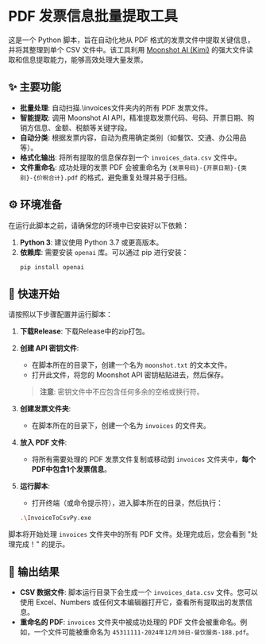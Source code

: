 # PDF 发票信息批量提取工具

这是一个 Python 脚本，旨在自动化地从 PDF 格式的发票文件中提取关键信息，并将其整理到单个 CSV 文件中。该工具利用 [Moonshot AI (Kimi)](https://www.moonshot.cn/) 的强大文件读取和信息提取能力，能够高效处理大量发票。

## ✨ 主要功能

  - **批量处理**: 自动扫描.\invoices文件夹内的所有 PDF 发票文件。
  - **智能提取**: 调用 Moonshot AI API，精准提取发票代码、号码、开票日期、购销方信息、金额、税额等关键字段。
  - **自动分类**: 根据发票内容，自动为费用确定类别（如餐饮、交通、办公用品等）。
  - **格式化输出**: 将所有提取的信息保存到一个 `invoices_data.csv` 文件中。
  - **文件重命名**: 成功处理的发票 PDF 会被重命名为 `{发票号码}-{开票日期}-{类别}-{价税合计}.pdf` 的格式，避免重复处理并易于归档。

## ⚙️ 环境准备

在运行此脚本之前，请确保您的环境中已安装好以下依赖：

1.  **Python 3**: 建议使用 Python 3.7 或更高版本。
2.  **依赖库**: 需要安装 `openai` 库。可以通过 pip 进行安装：
    ```bash
    pip install openai
    ```

## 🚀 快速开始

请按照以下步骤配置并运行脚本：

1.  **下载Release**: 下载Release中的zip打包。

2.  **创建 API 密钥文件**:

      - 在脚本所在的目录下，创建一个名为 `moonshot.txt` 的文本文件。
      - 打开此文件，将您的 Moonshot API 密钥粘贴进去，然后保存。

    > **注意**: 密钥文件中不应包含任何多余的空格或换行符。

3.  **创建发票文件夹**:

      - 在脚本所在的目录下，创建一个名为 `invoices` 的文件夹。

4.  **放入 PDF 文件**:

      - 将所有需要处理的 PDF 发票文件复制或移动到 `invoices` 文件夹中，**每个PDF中包含1个发票信息**。

5.  **运行脚本**:

      - 打开终端（或命令提示符），进入脚本所在的目录，然后执行：

    <!-- end list -->

    ```bash
    .\InvoiceToCsvPy.exe
    ```

脚本将开始处理 `invoices` 文件夹中的所有 PDF 文件。处理完成后，您会看到 "处理完成！" 的提示。

## 📄 输出结果

  - **CSV 数据文件**: 脚本运行目录下会生成一个 `invoices_data.csv` 文件。您可以使用 Excel、Numbers 或任何文本编辑器打开它，查看所有提取出的发票信息。
  - **重命名的 PDF**: `invoices` 文件夹中被成功处理的 PDF 文件会被重命名。例如，一个文件可能被重命名为 `45311111-2024年12月30日-餐饮服务-188.pdf`。
